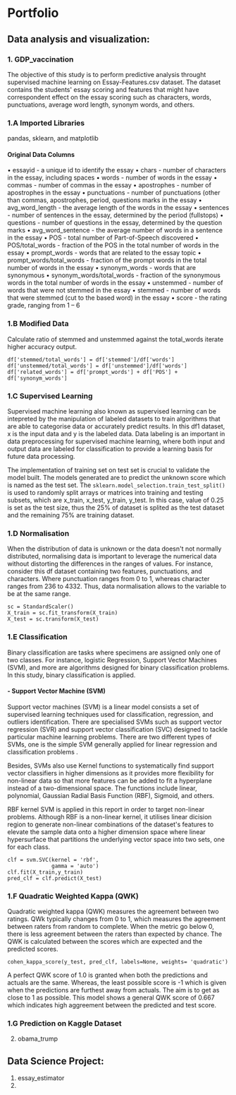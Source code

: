 # Portfolio

## Data analysis and visualization:

### 1. GDP_vaccination
The objective of this study is to perform predictive analysis throught supervised machine learning on Essay-Features.csv dataset. The dataset contains the students' essay scoring and features that might have correspondent effect on the essay scoring such as characters, words, punctuations, average word length, synonym words, and others.

### 1.A Imported Libraries
pandas, sklearn, and matplotlib

#### Original Data Columns
• essayid - a unique id to identify the essay
• chars - number of characters in the essay, including spaces
• words - number of words in the essay
• commas - number of commas in the essay
• apostrophes - number of apostrophes in the essay
• punctuations - number of punctuations (other than commas, apostrophes, period, questions marks in the essay
• avg_word_length - the average length of the words in the essay
• sentences - number of sentences in the essay, determined by the period (fullstops)
• questions - number of questions in the essay, determined by the question marks
• avg_word_sentence - the average number of words in a sentence in the essay
• POS - total number of Part-of-Speech discovered
• POS/total_words - fraction of the POS in the total number of words in the essay
• prompt_words - words that are related to the essay topic
• prompt_words/total_words - fraction of the prompt words in the total number of words in the essay
• synonym_words - words that are synonymous
• synonym_words/total_words - fraction of the synonymous words in the total number of words in the essay
• unstemmed - number of words that were not stemmed in the essay
• stemmed - number of words that were stemmed (cut to the based word) in the essay
• score - the rating grade, ranging from 1 – 6

### 1.B Modified Data
Calculate ratio of stemmed and unstemmed against the total_words iterate higher accuracy output.
```
df['stemmed/total_words'] = df['stemmed']/df['words']
df['unstemmed/total_words'] = df['unstemmed']/df['words']
df['related_words'] = df['prompt_words'] + df['POS'] + df['synonym_words']
```
### 1.C Supervised Learning
Supervised machine learning also known as supervised learning can be intepreted by the manipulation of labeled datasets to train algorithms that are able to categorise data or accurately predict results. In this df1 dataset, x is the input data and y is the labeled data. Data labeling is an important in data preprocessing for supervised machine learning, where both input and output data are labeled for classification to provide a learning basis for future data processing.

The implementation of training set on test set is crucial to validate the model built. The models generated are to predict the unknown score which is named as the test set. The `sklearn.model_selection.train_test_split()` is used to randomly split arrays or matrices into training and testing subsets, which are x_train, x_test, y_train, y_test. In this case, value of 0.25 is set as the test size, thus the 25% of dataset is splited as the test dataset and the remaining 75% are training dataset.

### 1.D Normalisation
When the distribution of data is unknown or the data doesn't not normally distributed, normalising data is important to leverage the numerical data without distorting the differences in the ranges of values. For instance, consider this df dataset containing two features, punctuations, and characters. Where punctuation ranges from 0 to 1, whereas character ranges from 236 to 4332. Thus, data normalisation allows to the variable to be at the same range.
```
sc = StandardScaler()
X_train = sc.fit_transform(X_train) 
X_test = sc.transform(X_test)
```

### 1.E Classification
Binary classification are tasks where specimens are assigned only one of two classes. For instance, logistic Regression, Support Vector Machines (SVM), and more are algorithms designed for binary classification problems. In this study, binary classification is applied.

#### - Support Vector Machine (SVM)
Support vector machines (SVM) is a linear model consists a set of supervised learning techniques used for classification, regression, and outliers identification. There are specialised SVMs such as support vector regression (SVR) and support vector classification (SVC) designed to tackle particular machine learning problems. There are two different types of SVMs, one is the simple SVM generally applied for linear regression and classification problems .

Besides, SVMs also use Kernel functions to systematically find support vector classifiers in higher dimensions as it provides more flexibility for non-linear data so that more features can be added to fit a hyperplane instead of a two-dimensional space. The functions include linear, polynomial, Gaussian Radial Basis Function (RBF), Sigmoid, and others.

RBF kernel SVM is applied in this report in order to target non-linear problems. Although RBF is a non-linear kernel, it utilises linear dicision region to generate non-linear combinations of the dataset's features to elevate the sample data onto a higher dimension space where linear hypersurface that partitions the underlying vector space into two sets, one for each class.
```
clf = svm.SVC(kernel = 'rbf',
              gamma = 'auto')
clf.fit(X_train,y_train)
pred_clf = clf.predict(X_test)
```
### 1.F Quadratic Weighted Kappa (QWK)
Quadratic weighted kappa (QWK) measures the agreement between two ratings. QWk typically changes from 0 to 1, which measures the agreement between raters from random to complete. When the metric go below 0, there is less agreement between the raters than expected by chance. The QWK is calculated between the scores which are expected and the predicted scores.
```
cohen_kappa_score(y_test, pred_clf, labels=None, weights= 'quadratic')
```
A perfect QWK score of 1.0 is granted when both the predictions and actuals are the same. Whereas, the least possible score is -1 which is given when the predictions are furthest away from actuals. The aim is to get as close to 1 as possible. This model shows a general QWK score of 0.667 which indicates high aggreement between the predicted and test score.

### 1.G Prediction on Kaggle Dataset


2. obama_trump

## Data Science Project:
1. essay_estimator
2. 
